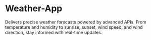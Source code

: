 # Weather-App
Delivers precise weather forecasts powered by advanced APIs. From temperature and humidity to sunrise, sunset, wind speed, and wind direction, stay informed with real-time updates.

